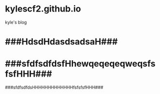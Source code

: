 kylescf2.github.io
==================

kyle's blog

###HdsdHdasdsadsaH###
=======
###sfdfsdfdsfHhewqeqeqeqweqsfsfsfHHH###
=======
###sfdfsdfdsHHHHHHHHHHHHHfsfsfsfHHH###



